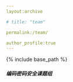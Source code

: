 ```yaml
---
layout:archive

# title: "team"

permalink:/team/

author_profile:true
---
```

{% include base_path %}

##### 编码密码安全课题组
